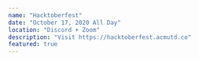 ```yaml
---
name: "Hacktoberfest"
date: "October 17, 2020 All Day"
location: "Discord + Zoom"
description: "Visit https://hacktoberfest.acmutd.co"
featured: true
---
```

